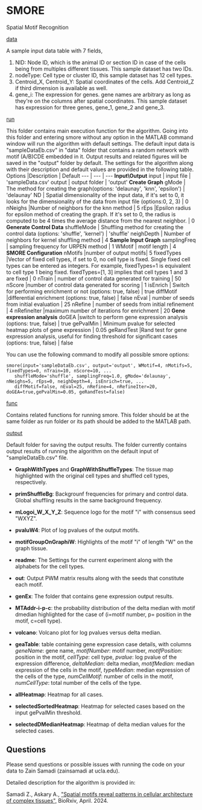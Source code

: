 # SMORE
Spatial Motif Recognition

[data](https://github.com/zsamadi/SMORE/tree/main/data)

A sample input data table with 7 fields, 
1. NID: Node ID, which is the animal ID or section ID in case of the cells being from multiples different tissues. This sample dataset has two IDs.
2. nodeType: Cell type or cluster ID, this sample dataset has 12 cell types.
3. Centroid_X, Centroid_Y: Spatial coordinates of the cells. Add Centroid_Z if third dimension is available as well.
4. gene_i: The expression for genes. gene names are arbitrary as long as they're on the columns after spatial coordinates. This sample dataset has expression for three genes, gene_1, gene_2 and gene_3.
   
[run](https://github.com/zsamadi/SMORE/tree/main/run)

This folder contains main execution function for the algorithm. Going into this folder and entering smore without any option in the MATLAB command window will run the algorithm with default settings. The default input data is "sampleDataEb.csv" in "data" folder that contains a random network with motif (A/B)CDE embedded in it. Output results and related figures will be saved in the "output" folder by default. The  settings for the algorithm along with their description and default values are provided in the following table. 
Options |Description | Default 
--- | --- | --- 
__Input\Output__
input | input file | 'sampleData.csv' 
output | output folder | 'output' 
__Create Graph__
gMode | The method for creating the graph(options: 'delaunay', 'knn', 'epsilon') | 'delaunay'
ND | Spatial dimensionality of the input data, if it's set to 0, it looks for the dimensionality of the data from input file (options:0, 2, 3) | 0
nNeighs |Number of neighbors for the knn method | 5
rEps |Epsilon radius for epsilon method of creating the graph. If it's set to 0, the radius is computed to be 4 times the average distance from the nearest neighbor. | 0
__Generate Control Data__
shuffleMode | Shuffling method for creating the control data (options: 'shuffle', 'kernel') | 'shuffle'
neighDepth | Number of neighbors for kernel shuffling method | 4
__Sample Input Graph__
samplingFreq | sampling frequency for URPEN method | 1
WMotif | motif length | 4
__SMORE Configuration__
nMotifs |number of output motifs| 5
fixedTypes |Vector of fixed cell types, if set to 0, no cell type is fixed. Single fixed cell types can be entered as integers. For example,  fixedTypes=1 is equivalent to cell type 1 being fixed. fixedTypes=[1, 3] implies that cell types 1 and 3 are fixed | 0
nTrain | number of control data generated for training | 50
nScore |number of control data generated for scoring | 1
isEnrich | Switch for performing enrichment or not (options: true, false) | true
diffMotif |differential enrichment (options: true, false)  | false 
nEval | number of seeds from initial evaluation | 25
nRefine |  number of seeds from initial refinement  | 4
nRefineIter |maximum number of iterations for enrichment | 20
__Gene expression analysis__
doGEA  |switch to perform gene expression analysis (options: true, false)  | true
gePvalMin  | Minimum pvalue for selected heatmap plots of gene expression  | 0.05
geRandTest  |Rand test for gene expression analysis, useful for finding threshold for significant cases (options: true, false)  | false


You can use the following command to modify all possible smore options: 

```
smore(input='sampleDataEb.csv', output='output', WMotif=4, nMotifs=5, fixedTypes=0, nTrain=10, nScore=10, ...
   shuffleMode='shuffle', samplingFreq=1.0, gMode='delaunay', nNeighs=5, rEps=0, neighDepth=4, isEnrich=true, ...
   diffMotif=false, nEval=25, nRefine=4, nRefineIter=20, doGEA=true,gePvalMin=0.05, geRandTest=false)
```


[func](https://github.com/zsamadi/SMORE/tree/main/func)

Contains related functions for running smore. This folder should be at the same folder as run folder or its path should be added to the MATLAB path. 

[output](https://github.com/zsamadi/SMORE/tree/main/output)

Default folder for saving the output results. The folder currently contains output results of running the algorithm on the default input of "sampleDataEb.csv" file. 

* __GraphWithTypes__ and __GraphWithShuffleTypes__:  The tissue map highlighted with the original cell types and shuffled cell types, respectively. 

* __primShuffleBg__: Backgrounf frequencies for primary and control data. Global shuffling results in the same background frequency. 

* __mLogoi_W_X_Y_Z__: Sequence logo for the motif "i" with consensus seed "WXYZ". 

* __pvaluW4__: Plot of log pvalues of the output motifs. 

* __motifGroupOnGraphiW__: Highlights of the motif "i" of length "W" on the graph tissue. 

* __readme__: The Settings for the current experiment along with the alphabets for the cell types. 

* __out__: Output PWM matrix results along with the seeds that constitute  each motif. 

* __genEx__: The folder that contains gene expression output results. 

* __MTAddr-i-p-c__:  the probability distribution of the delta median with motif dmedian highlighted for the case of (i=motif number, p= position in the motif, c=cell type).

* __volcano__: Volcano plot for log pvalues versus delta median. 

* __geaTable__: table containing gene expression case details, with columns _geneName_: gene name, _motifNumber_: motif number,	_motifPosition_: position in the motif, 	_cellType_: cell type, _pvalue_: log pvalue of the expression difference, _deltaMedian_: delta median,	_motifMedian_: median expression of the cells in the motif, 	_typeMedian_: median expression of the cells of the type, _numCellMotif_: number of cells in the motif, _numCellType_: total number of the cells of the type. 

* __allHeatmap__: Heatmap for all cases. 

* __selectedSortedHeatmap__: Heatmap for selected cases based on the input gePvalMin threshold. 

* __selectedDMedianHeatmap__: Heatmap of delta median values for the selected cases. 

## Questions
Please send questions or possible issues with running the code on your data to Zain Samadi (zainsamadi at ucla.edu). 

Detailed description for the algorithm is provided in:

Samadi Z., Askary A.,
["Spatial motifs reveal patterns in cellular architecture of complex tissues",](https://www.biorxiv.org/content/10.1101/2024.04.08.588586v1)
BioRxiv, April. 2024.






